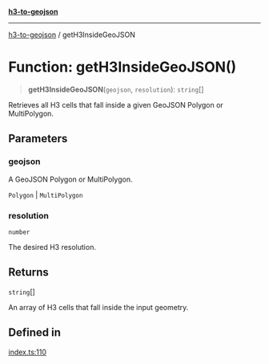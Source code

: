 [**h3-to-geojson**](../README.md)

***

[h3-to-geojson](../README.md) / getH3InsideGeoJSON

# Function: getH3InsideGeoJSON()

> **getH3InsideGeoJSON**(`geojson`, `resolution`): `string`[]

Retrieves all H3 cells that fall inside a given GeoJSON Polygon or MultiPolygon.

## Parameters

### geojson

A GeoJSON Polygon or MultiPolygon.

`Polygon` | `MultiPolygon`

### resolution

`number`

The desired H3 resolution.

## Returns

`string`[]

An array of H3 cells that fall inside the input geometry.

## Defined in

[index.ts:110](https://github.com/alrico88/h3-to-geojson/blob/master/src/index.ts#L110)
